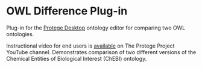 OWL Difference Plug-in
========

Plug-in for the [Protege Desktop](http://protege.stanford.edu/products.php#desktop-protege) ontology editor for comparing two OWL ontologies.

Instructional video for end users is [available](https://www.youtube.com/watch?v=JzMNDfy4jcg) on The Protege Project YouTube channel.  Demonstrates comparison of two different versions of the Chemical Entities of Biological Interest (ChEBI) ontology.
